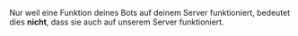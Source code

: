 Nur weil eine Funktion deines Bots auf deinem Server funktioniert, bedeutet dies **nicht**, dass sie auch auf unserem Server funktioniert.
